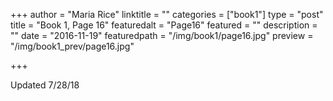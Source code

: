 +++
author = "Maria Rice"
linktitle = ""
categories = ["book1"]
type = "post"
title = "Book 1, Page 16"
featuredalt = "Page16"
featured = ""
description = ""
date = "2016-11-19"
featuredpath = "/img/book1/page16.jpg"
preview = "/img/book1_prev/page16.jpg"

+++

Updated 7/28/18

